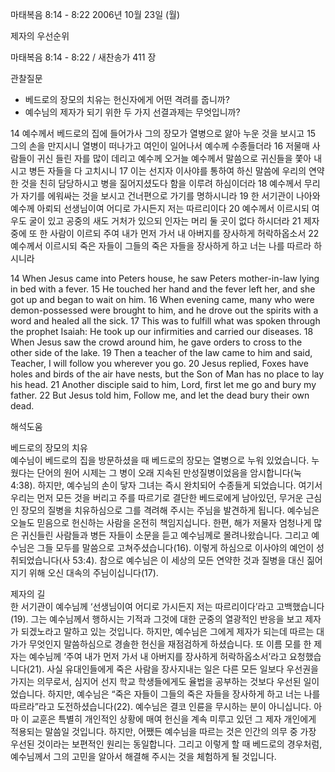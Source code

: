 마태복음 8:14 - 8:22 
2006년 10월 23일 (월)

제자의 우선순위



마태복음 8:14 - 8:22 / 새찬송가 411 장


관찰질문

- 베드로의 장모의 치유는 헌신자에게 어떤 격려를 줍니까? 
- 예수님의 제자가 되기 위한 두 가지 선결과제는 무엇입니까?

14 예수께서 베드로의 집에 들어가사 그의 장모가 열병으로 앓아 누운 것을 보시고 15 그의 손을 만지시니 열병이 떠나가고 여인이 일어나서 예수께 수종들더라 16 저물매 사람들이 귀신 들린 자를 많이 데리고 예수께 오거늘 예수께서 말씀으로 귀신들을 쫓아 내시고 병든 자들을 다 고치시니 17 이는 선지자 이사야를 통하여 하신 말씀에 우리의 연약한 것을 친히 담당하시고 병을 짊어지셨도다 함을 이루려 하심이더라 18 예수께서 무리가 자기를 에워싸는 것을 보시고 건너편으로 가기를 명하시니라 19 한 서기관이 나아와 예수께 아뢰되 선생님이여 어디로 가시든지 저는 따르리이다 20 예수께서 이르시되 여우도 굴이 있고 공중의 새도 거처가 있으되 인자는 머리 둘 곳이 없다 하시더라 21 제자 중에 또 한 사람이 이르되 주여 내가 먼저 가서 내 아버지를 장사하게 허락하옵소서 22 예수께서 이르시되 죽은 자들이 그들의 죽은 자들을 장사하게 하고 너는 나를 따르라 하시니라

14  When Jesus came into Peters house, he saw Peters mother-in-law lying in bed with a fever. 15  He touched her hand and the fever left her, and she got up and began to wait on him. 16  When evening came, many who were demon-possessed were brought to him, and he drove out the spirits with a word and healed all the sick. 17  This was to fulfill what was spoken through the prophet Isaiah: He took up our infirmities and carried our diseases. 18  When Jesus saw the crowd around him, he gave orders to cross to the other side of the lake. 19  Then a teacher of the law came to him and said, Teacher, I will follow you wherever you go. 20  Jesus replied, Foxes have holes and birds of the air have nests, but the Son of Man has no place to lay his head. 21  Another disciple said to him, Lord, first let me go and bury my father. 22  But Jesus told him, Follow me, and let the dead bury their own dead.

해석도움





베드로의 장모의 치유  
예수님이 베드로의 집을 방문하셨을 때 베드로의 장모는 열병으로 누워 있었습니다. 누웠다는 단어의 원어 시제는 그 병이 오래 지속된 만성질병이었음을 암시합니다(눅 4:38). 하지만, 예수님의 손이 닿자 그녀는 즉시 완치되어 수종들게 되었습니다. 여기서 우리는 먼저 모든 것을 버리고 주를 따르기로 결단한 베드로에게 남아있던, 무거운 근심인 장모의 질병을 치유하심으로 그를 격려해 주시는 주님을 발견하게 됩니다. 예수님은 오늘도 믿음으로 헌신하는 사람을 온전히 책임지십니다. 한편, 해가 저물자 엄청나게 많은 귀신들린 사람들과 병든 자들이 소문을 듣고 예수님께로 몰려나왔습니다. 그리고 예수님은 그들 모두를 말씀으로 고쳐주셨습니다(16). 이렇게 하심으로 이사야의 예언이 성취되었습니다(사 53:4). 참으로 예수님은 이 세상의 모든 연약한 것과 질병을 대신 짊어지기 위해 오신 대속의 주님이십니다(17).     

제자의 길  
한 서기관이 예수님께 ‘선생님이여 어디로 가시든지 저는 따르리이다’라고 고백했습니다(19). 그는 예수님께서 행하시는 기적과 그것에 대한 군중의 열광적인 반응을 보고 제자가 되겠노라고 말하고 있는 것입니다. 하지만, 예수님은 그에게 제자가 되는데 따르는 대가가 무엇인지 말씀하심으로 경솔한 헌신을 재점검하게 하셨습니다. 또 이름 모를 한 제자는 예수님께 ‘주여 내가 먼저 가서 내 아버지를 장사하게 허락하옵소서’라고 요청했습니다(21). 사실 유대인들에게 죽은 사람을 장사지내는 일은 다른 모든 일보다 우선권을 가지는 의무로서, 심지어 선지 학교 학생들에게도 율법을 공부하는 것보다 우선된 일이었습니다. 하지만, 예수님은 “죽은 자들이 그들의 죽은 자들을 장사하게 하고 너는 나를 따르라”라고 도전하셨습니다(22). 예수님은 결코 인륜을 무시하는 분이 아니십니다. 아마 이 교훈은 특별히 개인적인 상황에 매여 헌신을 계속 미루고 있던 그 제자 개인에게 적용되는 말씀일 것입니다. 하지만, 어쨌든 예수님을 따르는 것은 인간의 의무 중 가장 우선된 것이라는 보편적인 원리는 동일합니다. 그리고 이렇게 할 때 베드로의 경우처럼, 예수님께서 그의 고민을 알아서 해결해 주시는 것을 체험하게 될 것입니다.